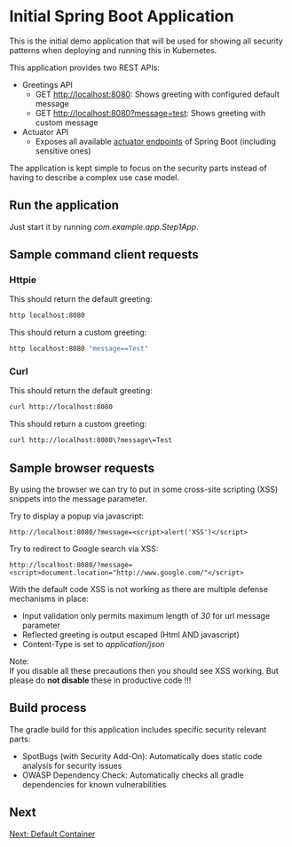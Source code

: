 # Initial Spring Boot Application

This is the initial demo application that will be used for showing
all security patterns when deploying and running this in Kubernetes.

This application provides two REST APIs:

* Greetings API
  * GET [http://localhost:8080](http://localhost:8080): Shows greeting with configured default message
  * GET [http://localhost:8080?message=test](http://localhost:8080?message=test): Shows greeting with custom message
* Actuator API
  * Exposes all available [actuator endpoints](http://localhost:8080/actuator) of Spring Boot (including sensitive ones)

The application is kept simple to focus on the security parts instead of having to describe
a complex use case model.
    
## Run the application

Just start it by running _com.example.app.Step1App_.

## Sample command client requests

### Httpie

This should return the default greeting:

```bash
http localhost:8080
```

This should return a custom greeting:

```bash
http localhost:8080 "message==Test"
```

### Curl

This should return the default greeting:

```bash
curl http://localhost:8080
```

This should return a custom greeting:

```bash
curl http://localhost:8080\?message\=Test
```

## Sample browser requests

By using the browser we can try to put in 
some cross-site scripting (XSS) snippets into the message parameter.

Try to display a popup via javascript:

```http request
http://localhost:8080/?message=<script>alert('XSS')</script>
```

Try to redirect to Google search via XSS:

```http request
http://localhost:8080/?message=<script>document.location="http://www.google.com/"</script>
``` 

With the default code XSS is not working as there are multiple 
defense mechanisms in place:

* Input validation only permits maximum length of _30_ for url message parameter
* Reflected greeting is output escaped (Html AND javascript)
* Content-Type is set to _application/json_ 

Note:  
If you disable all these precautions then you should see XSS working.
But please do __not disable__ these in productive code !!! 

## Build process

The gradle build for this application includes specific security relevant parts:

* SpotBugs (with Security Add-On): Automatically does static code analysis for security issues
* OWASP Dependency Check: Automatically checks all gradle dependencies for known vulnerabilities

## Next

[Next: Default Container](../step2-hello-root)
